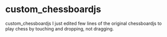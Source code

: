 # custom_chessboardjs
custom_chessboardjs
I just edited few lines of the original chessboardjs to play chess by touching and dropping, not dragging.
